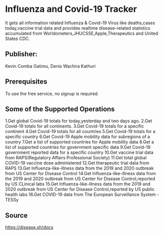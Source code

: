 # Influenza and Covid-19 Tracker
It gets all information related Influenza & Covid-19 Virus like deaths,cases today,vaccine trial data and provides realtime disease-related statistics accumulated from Worldometers,JHUCSSE,Apple,Therapeutics and United States CDC.

## Publisher: 
Kevin Comba Gatimu, Denis Wachira Kathuri
## Prerequisites
To use the free service, no signup is required.
## Some of the Supported Operations
1.Get global Covid-19 totals for today,yesterday and two days ago.
2.Get Covid-19 totals for all continents.
3.Get Covid-19 totals for a specific continent
4.Get Covid-19 totals for all countries
5.Get Covid-19 totals for a specific country
6.Get Covid-19 Apple mobility data for subregions of a country
7.Get a list of supported countries for Apple mobility data
8.Get a list of supported countries for government specific data
9.Get Covid-19 government reported data for a specific country
10.Get vaccine trial data from RAPS(Regulatory Affairs Professional Society)
11.Get total global COVID-19 vaccine dose administered 
12.Get therapeutic trial data from RAPS
13.Get Influenza-like-illness data from the 2019 and 2020 outbreak from US Center for Disease Control
14.Get Influenza-like-illness data from the 2019 and 2020 outbreak from US Center for Disease Control,reported by US CLinical labs
15.Get Influenza-like-illness data from the 2019 and 2020 outbreak from US Center for Disease Control,reported by US public health labs
16.Get COVID-19 data from The European Surveillance System -TESSy
## Source
https://disease.sh/docs

